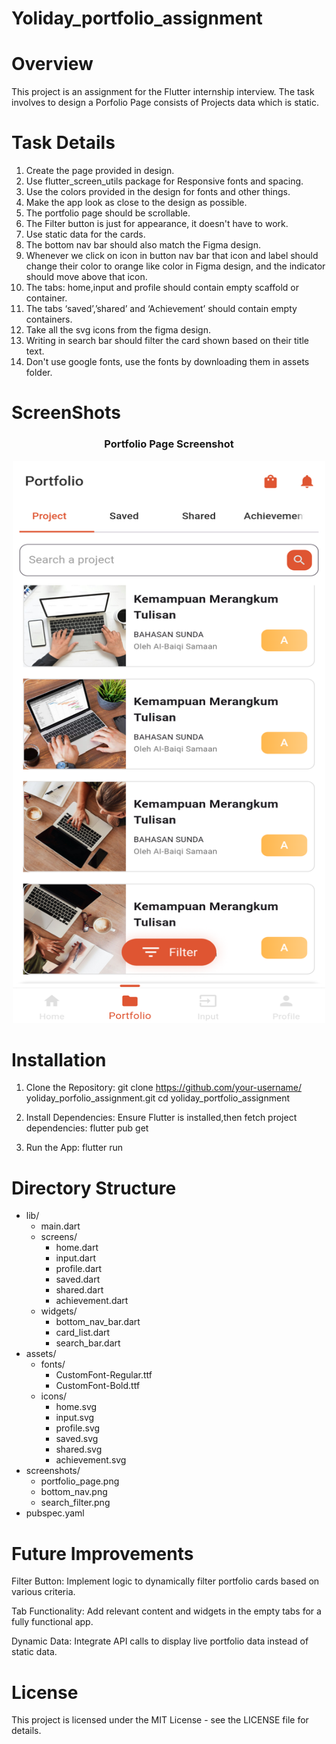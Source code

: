 # Yoliday_portfolio_assignment

# Overview

This project is an assignment for the Flutter internship interview. The task involves to design a Porfolio Page consists of Projects data which is static.

# Task Details

1. Create the page provided in design.
2. Use flutter_screen_utils package for
   Responsive fonts and spacing.
3. Use the colors provided in the design for
   fonts and other things.
4. Make the app look as close to the 
   design as possible.
5. The portfolio page should be scrollable.
6. The Filter button is just for appearance,
   it doesn't have to work.
7. Use static data for the cards.
8. The bottom nav bar should also match 
   the Figma design.
9. Whenever we click on icon in button 
   nav bar that icon and label should change
   their color to orange like color in Figma
   design, and the indicator should move above
   that icon.
10. The tabs: home,input and profile should
    contain empty scaffold or container.
11. The tabs ‘saved’,’shared’ and
   ‘Achievement’ should contain empty
    containers.
12. Take all the svg icons from the figma 
    design.
13. Writing in search bar should filter the card
    shown based on their title text.
14. Don't use google fonts, use the fonts by
    downloading them in assets folder.

# ScreenShots

<div style="text-align: center;">
  <h3>Portfolio Page Screenshot</h3>
  <img src="assets/images/portfolio.png" alt="Portfolio Page Screenshot" width = "500"  height = "900">
</div>


# Installation
1. Clone the Repository:
   git clone https://github.com/your-username/     yoliday_porfolio_assignment.git 
   cd yoliday_portfolio_assignment

2. Install Dependencies: Ensure Flutter is installed,then fetch project dependencies:
   flutter pub get

3. Run the App:
   flutter run


# Directory Structure

- lib/
  - main.dart
  - screens/
    - home.dart
    - input.dart
    - profile.dart
    - saved.dart
    - shared.dart
    - achievement.dart
  - widgets/
    - bottom_nav_bar.dart
    - card_list.dart
    - search_bar.dart
- assets/
  - fonts/
    - CustomFont-Regular.ttf
    - CustomFont-Bold.ttf
  - icons/
    - home.svg
    - input.svg
    - profile.svg
    - saved.svg
    - shared.svg
    - achievement.svg
- screenshots/
  - portfolio_page.png
  - bottom_nav.png
  - search_filter.png
- pubspec.yaml

# Future Improvements

Filter Button: Implement logic to dynamically filter portfolio cards based on various criteria.

Tab Functionality: Add relevant content and widgets in the empty tabs for a fully functional app.

Dynamic Data: Integrate API calls to display live portfolio data instead of static data.

# License
This project is licensed under the MIT License - see the LICENSE file for details.
